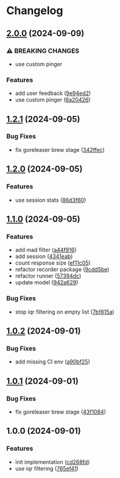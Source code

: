 # Changelog

## [2.0.0](https://github.com/b4nst/icmperf/compare/v1.2.1...v2.0.0) (2024-09-09)


### ⚠ BREAKING CHANGES

* use custom pinger

### Features

* add user feedback ([9e94ed2](https://github.com/b4nst/icmperf/commit/9e94ed2c53a312b620937caee6ebca5a12672703))
* use custom pinger ([6a20426](https://github.com/b4nst/icmperf/commit/6a20426479366d1a0e46717445a92507ddf81014))

## [1.2.1](https://github.com/b4nst/icmperf/compare/v1.2.0...v1.2.1) (2024-09-05)


### Bug Fixes

* fix goreleaser brew stage ([342ffec](https://github.com/b4nst/icmperf/commit/342ffeccbd2eed0db8f1ed963a9bf315530531d1))

## [1.2.0](https://github.com/b4nst/icmperf/compare/v1.1.0...v1.2.0) (2024-09-05)


### Features

* use session stats ([86d3f60](https://github.com/b4nst/icmperf/commit/86d3f603eacf6c3080d8f18c938d6d69beeb361e))

## [1.1.0](https://github.com/b4nst/icmperf/compare/v1.0.2...v1.1.0) (2024-09-05)


### Features

* add mad filter ([a44f916](https://github.com/b4nst/icmperf/commit/a44f91673c7faf016476aa2ac4d83d16b4226953))
* add session ([4341eab](https://github.com/b4nst/icmperf/commit/4341eab23d1805d2e1c830f5d8469dcc64980b0c))
* count response size ([ef11c05](https://github.com/b4nst/icmperf/commit/ef11c057a1cbb8b8edd9e29ab5c1ba8fbe0d7561))
* refactor recorder package ([9cdd5be](https://github.com/b4nst/icmperf/commit/9cdd5be8f6f253d66507d3551cc7c327569a94ae))
* refactor runner ([57394dc](https://github.com/b4nst/icmperf/commit/57394dc2d706b1074b42b2bb10b7119c48353ad2))
* update model ([942a629](https://github.com/b4nst/icmperf/commit/942a629eea4a83fd25b9f0fd9d6ae767bb4814fe))


### Bug Fixes

* stop iqr filtering on empty list ([7bf815a](https://github.com/b4nst/icmperf/commit/7bf815af34492506f911c856f31af43971368be4))

## [1.0.2](https://github.com/b4nst/icmperf/compare/v1.0.1...v1.0.2) (2024-09-01)


### Bug Fixes

* add missing CI env ([a90bf25](https://github.com/b4nst/icmperf/commit/a90bf25acc4e17e2ee498c30d482037cb4269ad4))

## [1.0.1](https://github.com/b4nst/icmperf/compare/v1.0.0...v1.0.1) (2024-09-01)


### Bug Fixes

* fix goreleaser brew stage ([43f1084](https://github.com/b4nst/icmperf/commit/43f1084160a3433a45347ece6af73a1a0e87e6f7))

## 1.0.0 (2024-09-01)


### Features

* init implementation ([cd268fd](https://github.com/b4nst/icmperf/commit/cd268fd31a2aece52a2528cb10884fb1d165e885))
* use iqr filtering ([765ef41](https://github.com/b4nst/icmperf/commit/765ef41bae88840a96655950c12d6fd50ac22247))
